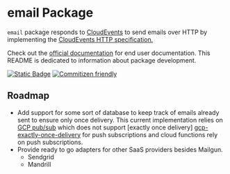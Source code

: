 # email Package
`email` package responds to [CloudEvents][cloud-events] to send emails over HTTP by implementing the 
[CloudEvents HTTP specification.][cloud-events-http]

Check out the [official documentation][docs] for end user documentation. This README is dedicated to information
about package development.

[![Static Badge](https://img.shields.io/badge/Documentation-green)][docs]
[![Commitizen friendly](https://img.shields.io/badge/commitizen-friendly-brightgreen.svg)](https://commitizen.github.io/cz-cli/)

## Roadmap
* Add support for some sort of database to keep track of emails already sent to ensure only once delivery. This
  current implementation relies on [GCP pub/sub][gcp-pub-sub] which does not support [exactly once delivery]
  [gcp-exactly-once-delivery] for push subscriptions and cloud functions rely on push subscriptions.
* Provide ready to go adapters for other SaaS providers besides Mailgun.
  * Sendgrid
  * Mandrill

[docs]: https://email-package.tommymay.dev
[mailgun]: https://www.mailgun.com/
[mailgun-api]: https://documentation.mailgun.com/en/latest/api_reference.html
[sendgrid]: https://sendgrid.com/
[go-html-template]: https://pkg.go.dev/html/template
[cloud-events]: https://cloudevents.io/
[cloud-events-http]: https://github.com/cloudevents/spec/blob/v1.0.2/cloudevents/bindings/http-protocol-binding.md
[cloud-dev-blob]: https://gocloud.dev/howto/blob/
[gcs]: https://cloud.google.com/storage
[s3]: https://aws.amazon.com/s3/
[gcp-cloud-functions]: https://cloud.google.com/functions
[gcp-cloud-functions-2-gen]: https://cloud.google.com/blog/products/serverless/cloud-functions-2nd-generation-now-generally-available
[gcloud]: https://cloud.google.com/sdk/gcloud
[gcp-pub-sub]: https://cloud.google.com/pubsub
[gcp-exactly-once-delivery]: https://cloud.google.com/pubsub/docs/exactly-once-delivery
